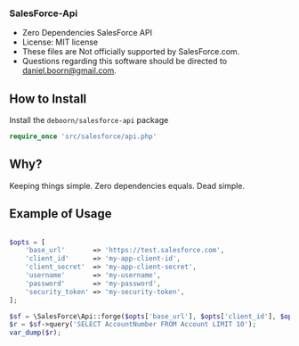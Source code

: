 ### SalesForce-Api

- Zero Dependencies SalesForce API
- License: MIT license
- These files are Not officially supported by SalesForce.com.
- Questions regarding this software should be directed to daniel.boorn@gmail.com.

How to Install
---------------

Install the `deboorn/salesforce-api` package

```php
require_once 'src/salesforce/api.php'
```

Why?
---------------

Keeping things simple. Zero dependencies equals. Dead simple.

Example of Usage
---------------

```php

$opts = [
    'base_url'       => 'https://test.salesforce.com',
    'client_id'      => 'my-app-client-id',
    'client_secret'  => 'my-app-client-secret',
    'username'       => 'my-username',
    'password'       => 'my-password',
    'security_token' => 'my-security-token',
];

$sf = \SalesForce\Api::forge($opts['base_url'], $opts['client_id'], $opts['client_secret'], $opts['username'], $opts['password'], $opts['security_token']);
$r = $sf->query('SELECT AccountNumber FROM Account LIMIT 10');
var_dump($r);



```
